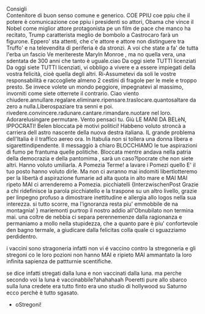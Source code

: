 Consigli	
Contenitore di buon senso comune e generico.
COE PPIU
coe ppiu che il potere è comunicazione coe ppiu i presidenti so attori, Obama che vince il Nobel come miglior attore protagonista pe un film de pace che manco ha recitato, Trump  caratterista meglio de bombolo a Castrocaro farà un figurone. Eppero' sta attenti, che c'e attore e attore non distinguere tra Truffo' e na televendita di periferia è da stronzi.
A voi che state a fa' de tutta l'erba un fascio Ve meritereste Maryln Monroe , ma no quella vera, una sdentata de 300 anni che tanto è uguale.ciao
Da oggi siete TUTTI licenziati
Da oggi siete TUTTI licenziati, vi obbligo a vivere e a essere impiegati della vostra felicità, cioè quella degli altri. Ri-Assumetevi da soli le vostre responsabilità e raccogliete almeno 2 cestini di fragole per le mele e troppo presto. Se invece volete un mondo peggiore, impegnatevi al massimo, invorniti come siete otterrete il contrario. Ciao
viento
chiudere.annullare.regalare.eliminare.ripensare.traslocare.quantosaltare da zero a nulla.Liberospaziare tra senni e poi. rivedere.convincere.radunare.cantare.rimandare.nuotare nel loro.
Adorarelusingare permutare.
Vento pensaci tu.
Giù LE MANI DA BELèN, IPPOCRATI!
Belen bloccata pè motivi politici!
Habbeno voluto stroncà a carriera dell astro nascente della nuova destra italiana.
IL grande problema dell'Italia è il traffico aereo ora.
In Itabulia non si tollera una donna libera e sigarettindipendente.
Il messaggio à chiaro BLOCCHIAMO le tue aspirazioni di fumo pe frantuma quelle politiche.
Bloccata mentre andava nella patria della democrazia e della pantomima , sarà un caso?Ipocrate che non siete altri.
Hanno voluto umiliarla. A Pomezia Terme! a lavare i Pomezi quello E' il tuo posto hanno voluto dirle.
Ma non ci avranno mai indomiti libertlotteremo per la libertà d aspirazione fumarie ad alta quota in alto mare e 
MAI MAI ripeto MAI ci arrenderemo a Pomezia.
picchiatelli
{InterzwischenPost Grazie a chi ridefinisce la parola picchiatello e la traspone su un altro livello, grazie per linpegno profuso a dimostrare inettitudine e allergia allo logos nella sua interezza. si tutto scorre, ma l'ignoranza resta piu' emmobbile de na montagnia! }
mariemonti
purtrop il nostro addio all'Obnubilato non termina mai. una coltre de nebbia ci separa perennemenze dalla ragionanza e permaniamo a mollo nella stupidezza, che a quanto pare è piu' confortevole den bagno termale, a giudicare dalla felicitas colla quale ci sguazziamo perdidentro.

i vaccini sono stragoneria 
infatti non vi é vaccino contro la stregoneria
e gli stregoni co le loro pozioni non hanno MAI e ripieto MAI
ammantato la loro infinita sapienza de pattturnie scentifiche.

se dice infatti stregati dalla luna e non vaccinati dalla luna.
ma perche secondo voi la luna è vaccinabbile?ahahahaah
Poeretti pure allo sbarco sulla luna credete era tutto finto era uno studio di hollywood su Saturno
ecco perchè è tutto sgasato.

+ oStregoni!
